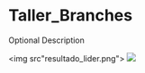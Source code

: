 # Taller_Branches
Optional Description

<img src"resultado_lider.png">
<img src = "resultado2.png">
